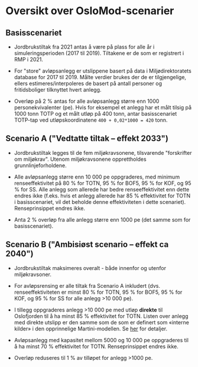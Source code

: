 # Oversikt over OsloMod-scenarier

## Basisscenariet

 * Jordbrukstiltak fra 2021 antas å være på plass for alle år i simuleringsperioden (2017 til 2019). Tiltakene er de som er registrert i RMP i 2021.

 * For "store" avløpsanlegg er utslippene basert på data i Miljødirektoratets database for 2017 til 2019. Målte verdier brukes der de er tilgjengelige, ellers estimeres/interpoleres de basert på antall personer og fritidsboliger tilknyttet hvert anlegg.

 * Overløp på 2 % antas for alle avløpsanlegg større enn 1000 personekvivalenter (pe). Hvis for eksempel et anlegg har et målt tilsig på 1000 tonn TOTP og et målt utløp på 400 tonn, antar basisscenariet TOTP-tap ved utløpskoordinatene `400 + 0,02*1000 = 420` tonn.

## Scenario A ("Vedtatte tiltak – effekt 2033")

 * Jordbrukstiltak legges til de fem miljøkravsonene, tilsvarende "forskrifter om miljøkrav". Utenom miljøkravsonene opprettholdes grunnlinjeforholdene.

 * Alle avløpsanlegg større enn 10 000 pe oppgraderes, med minimum renseeffektivitet på 80 % for TOTN, 95 % for BOF5, 95 % for KOF, og 95 % for SS. Alle anlegg som allerede har bedre renseeffektivitet enn dette endres ikke (f.eks. hvis et anlegg allerede har 85 % effektivitet for TOTN i basisscenariet, vil det beholde denne effektiviteten i dette scenariet). Renseprinsippet endres ikke.

 * Anta 2 % overløp fra alle anlegg større enn 1000 pe (det samme som for basisscenariet).

## Scenario B ("Ambisiøst scenario – effekt ca 2040")

 * Jordbrukstiltak maksimeres overalt - både innenfor og utenfor miljøkravsoner.

 * For avløpsrensing er alle tiltak fra Scenario A inkludert (dvs. renseeffektiviteten er minst 80 % for TOTN, 95 % for BOF5, 95 % for KOF, og 95 % for SS for alle anlegg >10 000 pe).

 * I tillegg oppgraderes anlegg >10 000 pe med utløp **direkte** til Oslofjorden til å ha minst 85 % effektivitet for TOTN. Listen over anlegg med direkte utslipp er den samme som de som er definert som «interne kilder» i den opprinnelige Martini-modellen. Se [her](https://github.com/NIVANorge/oslomod_phase3_teotil/blob/main/data/of800_wwtp_direct_to_oslofjord.csv) for detaljer.

 * Avløpsanlegg med kapasitet mellom 5000 og 10 000 pe oppgraderes til å ha minst 70 % effektivitet for TOTN. Renseprinsippet endres ikke.

* Overløp reduseres til 1 % av tilløpet for anlegg >1000 pe.